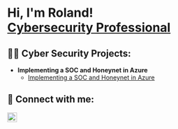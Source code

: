 <h1>Hi, I'm Roland! <br/><a href="https://github.com/Tempest721"></a><a href="https://www.linkedin.com/in/roland-schaapveld/">Cybersecurity Professional</a></h1>

<h2>👨‍💻 Cyber Security Projects:</h2>

- <b>Implementing a SOC and Honeynet in Azure </b>
  - [Implementing a SOC and Honeynet in Azure](https://github.com/Tempest721/Failed_RDP_Heat_Map)



<h2> 🤳 Connect with me:</h2>

[<img align="left" alt="RolandSchaapveld | LinkedIn" width="22px" src="https://cdn.jsdelivr.net/npm/simple-icons@v3/icons/linkedin.svg" />][linkedin]


[linkedin]: https://linkedin.com/in/roland-schaapveld

<!--
**Tempest721/Tempest721** is a ✨ _special_ ✨ repository because its `README.md` (this file) appears on your GitHub profile.

Here are some ideas to get you started:

- 🔭 I’m currently working on ...
- 🌱 I’m currently learning ...
- 👯 I’m looking to collaborate on ...
- 🤔 I’m looking for help with ...
- 💬 Ask me about ...
- 📫 How to reach me: ...
- 😄 Pronouns: ...
- ⚡ Fun fact: ...
-->

